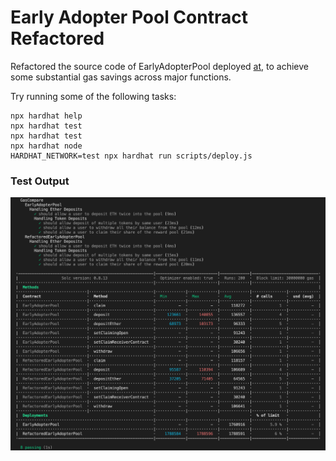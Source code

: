 # Early Adopter Pool Contract Refactored

Refactored the source code of EarlyAdopterPool deployed [at](https://etherscan.io/address/0x7623e9dc0da6ff821ddb9ebaba794054e078f8c4?method=Deposit~0x47e7ef24#code), to achieve some substantial gas savings across major functions.

Try running some of the following tasks:

```shell
npx hardhat help
npx hardhat test
npx hardhat test
npx hardhat node
HARDHAT_NETWORK=test npx hardhat run scripts/deploy.js
```

### Test Output

![alt text](https://github.com/Akkii4/etherfi_refactored/blob/main/test.png)
